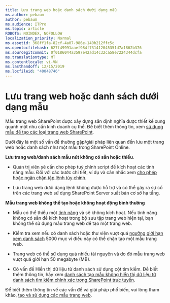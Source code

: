 ```yaml
---
title: Lưu trang web hoặc danh sách dưới dạng mẫu
ms.author: pebaum
author: pebaum
ms.audience: ITPro
ms.topic: article
ROBOTS: NOINDEX, NOFOLLOW
localization_priority: Normal
ms.assetid: 368ff1fa-82cf-4a07-986e-140b212ffc5c
ms.openlocfilehash: 627f49991aaef984f731412045351d7a1862b376
ms.sourcegitcommit: 0f0186044a3597e42ad14c32ca58e7224344dcfa
ms.translationtype: MT
ms.contentlocale: vi-VN
ms.lasthandoff: 12/15/2019
ms.locfileid: "40048746"
---
```

# <a name="save-site-or-list-as-a-template"></a>Lưu trang web hoặc danh sách dưới dạng mẫu

Mẫu trang web SharePoint được xây dựng sẵn định nghĩa được thiết kế xung quanh một nhu cần kinh doanh cụ thể. Để biết thêm thông tin, xem [sử dụng mẫu để tạo các loại trang web SharePoint](https://support.office.com/article/using-templates-to-create-different-kinds-of-sharepoint-sites-449eccec-ff99-4cf3-b62e-dcfee37e8da4).

Dưới đây là một số vấn đề thường gặp/giải pháp liên quan đến lưu một trang web hoặc danh sách như một mẫu trong SharePoint Online.

**Lưu trang web/danh sách mẫu nút không có sẵn hoặc thiếu**. 

- Quản trị viên sẽ cần cho phép tuỳ chỉnh script để kích hoạt các tính năng mẫu. Đối với các bước chi tiết, ví dụ và cân nhắc xem [cho phép hoặc ngăn chặn tập lệnh tùy chỉnh](https://docs.microsoft.com/sharepoint/allow-or-prevent-custom-script).


- Lưu trang web dưới dạng lệnh không được hỗ trợ và có thể gây ra sự cố trên các trang web sử dụng SharePoint Server xuất bản cơ sở hạ tầng.


**Mẫu trang web không thể tạo hoặc không hoạt động bình thường**

- Mẫu có thể thiếu một [tính năng](https://social.technet.microsoft.com/wiki/contents/articles/14423.sharepoint-2013-existing-features-guid.aspx) và sẽ không kích hoạt. Nếu tính năng không có sẵn để kích hoạt trong bộ sưu tập trang web hiện tại, bạn không thể sử dụng mẫu trang web để tạo một trang web.


- Kiểm tra xem nếu có danh sách hoặc thư viện vượt quá [ngưỡng giới hạn xem danh sách](https://support.office.com/article/Manage-large-lists-and-libraries-in-SharePoint-B8588DAE-9387-48C2-9248-C24122F07C59) 5000 mục vì điều này có thể chặn tạo một mẫu trang web.


- Trang web có thể sử dụng quá nhiều tài nguyên và do đó mẫu trang web vượt quá giới hạn 50 megabyte (MB).


- Có vấn đề Hiển thị dữ liệu từ danh sách sử dụng cột tìm kiếm. Để biết thêm thông tin, hãy xem [danh sách tạo mẫu không hiển thị dữ liệu từ danh sách tìm kiếm chính xác trong SharePoint trực tuyến](https://docs.microsoft.com/sharepoint/support/lists-and-libraries/template-generated-list-incorrect-data).


Để biết thêm thông tin về các vấn đề và giải pháp phổ biến, vui lòng tham khảo, [tạo và sử dụng các mẫu trang web](https://support.office.com/article/Create-and-use-site-templates-60371B0F-00E0-4C49-A844-34759EBDD989).

